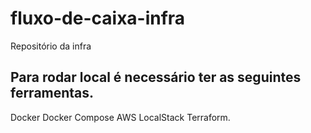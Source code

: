 # fluxo-de-caixa-infra
Repositório da infra

## Para rodar local é necessário ter as seguintes ferramentas.

  Docker
  Docker Compose
  AWS LocalStack
  Terraform.

